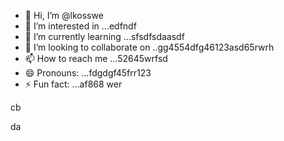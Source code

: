 - 👋 Hi, I’m @lkosswe
- 👀 I’m interested in ...edfndf
- 🌱 I’m currently learning ...sfsdfsdaasdf
- 💞️ I’m looking to collaborate on ..gg4554dfg46123asd65rwrh
- 📫 How to reach me ...52645wrfsd
- 😄 Pronouns: ...fdgdgf45frr123
- ⚡ Fun fact: ...af868
wer
<!---53gfer
lkosswe/lkosswe is a ✨ special ✨ repository because its `README.md` (this file) appears on your GitHub profile.
You can click the Preview link to take a look at your changes.62632
--->cb
da
